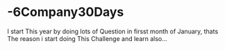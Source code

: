 # -6Company30Days

I start This year by doing lots of Question in firsst month of January, thats The reason i start doing This Challenge and learn also...
